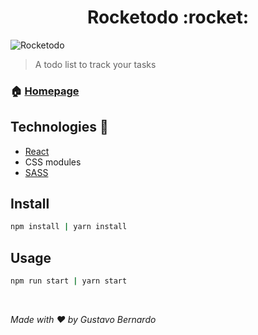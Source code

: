 <h1 align="center">Rocketodo :rocket:</h1>

<img alt="Rocketodo" src="https://i.imgur.com/Rw6agxc.png" />

> A todo list to track your tasks

### 🏠 [Homepage](https://rocketodo.vercel.app/)

## Technologies :rocket:

- [React](https://reactjs.org/)
- CSS modules
- [SASS](https://sass-lang.com/)

## Install

```sh
npm install | yarn install
```

## Usage

```sh
npm run start | yarn start
```

<br>

_Made with :heart: by Gustavo Bernardo_
